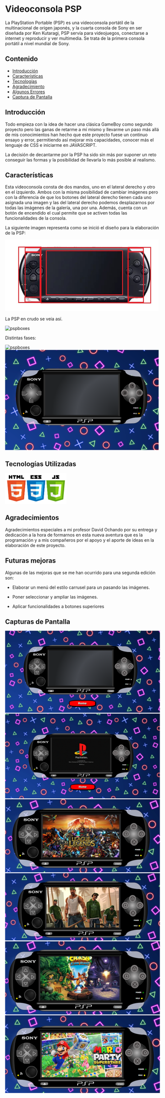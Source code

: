 # Videoconsola PSP

La PlayStation Portable (PSP) es una videoconsola portátil de la multinacional de origen japonés, y la cuarta consola de Sony en ser diseñada por Ken Kutaragi, PSP servía para videojuegos, conectarse a internet y reproducir y ver multimedia. Se trata de la primera consola portátil a nivel mundial de Sony.

## Contenido

- [Introducción](#introducción)
- [Características](#características)
- [Tecnologías](#tecnologías-utilizadas) 
- [Agradecimiento](#agradecimientos)
- [Algunos Errores](#algunos-errores)
- [Captura de Pantalla](#capturas-de-pantalla)
 
 

## Introducción

Todo empieza con la idea de hacer una clásica GameBoy como segundo proyecto pero las ganas de retarme a mí mismo y llevarme un paso más allá de mis conocimientos han hecho que este proyecto fuese un continuo ensayo y error, permitiendo así mejorar mis capacidades, conocer más el lenguaje de CSS e iniciarme en JAVASCRIPT. 

La decisión de decantarme por la PSP ha sido sin más por suponer un reto conseguir las formas y la posibilidad de llevarla lo más posible al realismo.

## Características

Esta videoconsola consta de dos mandos, uno en el lateral derecho y otro en el izquierdo. Ambos con la misma posibilidad de cambiar imágenes pero con la diferencia de que los botones del lateral derecho tienen cada uno asignada una imagen y las del lateral derecho podemos desplazarnos por todas las imágenes de la galería, una por una. Además, cuenta con un botón de encendido el cual permite que se activen todas las funcionalidades de la consola.

La siguiente imagen representa como se inició el diseño para la elaboración de la PSP:

<img src="./img/pspcuadros.jpg" alt="pspboxes" width="500"/>

La PSP en crudo se veia así.

<img src="./img/pantallas/diseñoinicial.jpg" alt="pspboxes" width="500"/>

Distintas fases:

<img src="./img/pantallas/diseñoinicial1.jpg" alt="pspboxes" width="500"/>

<img src="./img/pantallas/1.png" alt="pspboxes" width="500"/>



## Tecnologías Utilizadas

<img src="./img/lenguajes_1.png" alt="lengiajes" width="200"/>
 
 
## Agradecimientos

Agradecimientos especiales a mi profesor David Ochando por su entrega y dedicación a la hora de formarnos en esta nueva aventura que es la programación y a mis compañeros por el apoyo y el aporte de ideas en la elaboración de este proyecto.

## Futuras mejoras

Algunas de las mejoras que se me han ocurrido para una segunda edición son: 

- Elaborar un menú del estilo carrusel para un pasando las imágenes.
- Poner seleccionar y ampliar las imágenes. 

- Aplicar funcionalidades a botones superiores 


## Capturas de Pantalla
<img src="./img/pantallas/2.png" alt="drawing" width=""/>

<img src="./img/pantallas/3.png" alt="drawing" width=""/>

<img src="./img/pantallas/4.png" alt="drawing" width=""/>

<img src="./img/pantallas/5.png" alt="drawing" width=""/>

<img src="./img/pantallas/6.png" alt="drawing" width=""/>

<img src="./img/pantallas/7.png" alt="drawing" width=""/>
 
